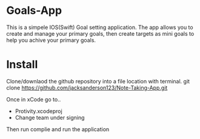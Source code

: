 # Goals-App
This is a simpele IOS(Swift) Goal setting application. The app allows you to create and manage your primary goals, then create targets as mini goals to help you achive your primary goals. 


# Install

Clone/downlaod the github repository into a file location with terminal. 
git clone https://github.com/jacksanderson123/Note-Taking-App.git 

Once in xCode go to..
- Protivity.xcodeproj 
- Change team under signing

Then run complie and run the application
